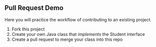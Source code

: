 ## Pull Request Demo

Here you will practice the workflow of contributing to an existing project. 

1. Fork this project
2. Create your own Java class that *implements* the Student interface
3. Create a pull request to merge your class into this repo


